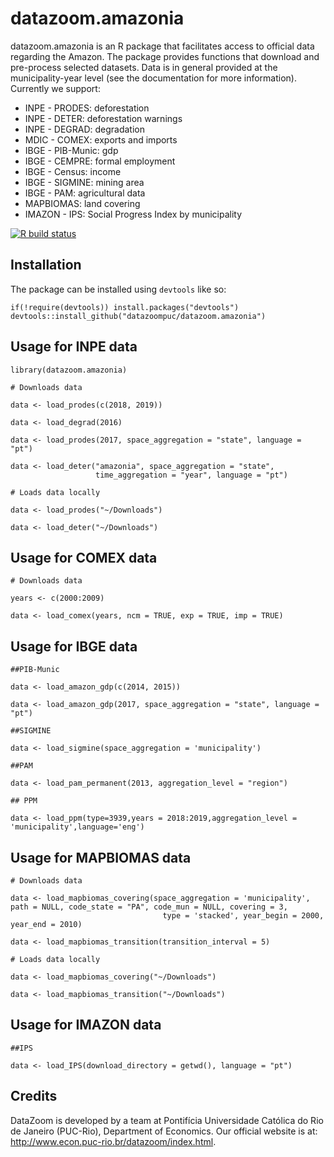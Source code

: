 # datazoom.amazonia

datazoom.amazonia is an R package that facilitates access to official data regarding the Amazon. The package provides functions that download and pre-process selected datasets. Data is in general provided at the municipality-year level (see the documentation for more information). Currently we support:
* INPE - PRODES: deforestation
* INPE - DETER: deforestation warnings
* INPE - DEGRAD: degradation
* MDIC - COMEX: exports and imports
* IBGE - PIB-Munic: gdp
* IBGE - CEMPRE: formal employment
* IBGE - Census: income
* IBGE - SIGMINE: mining area
* IBGE - PAM: agricultural data
* MAPBIOMAS: land covering
* IMAZON - IPS: Social Progress Index by municipality

<!-- badges: start -->
[![R build status](https://github.com/datazoompuc/datazoom.amazonia/workflows/R-CMD-check/badge.svg)](https://github.com/datazoompuc/datazoom.amazonia/actions)
<!-- badges: end -->

## Installation
The package can be installed using `devtools` like so:

```
if(!require(devtools)) install.packages("devtools")
devtools::install_github("datazoompuc/datazoom.amazonia")
```

## Usage for INPE data

```
library(datazoom.amazonia)

# Downloads data

data <- load_prodes(c(2018, 2019))

data <- load_degrad(2016)

data <- load_prodes(2017, space_aggregation = "state", language = "pt")

data <- load_deter("amazonia", space_aggregation = "state",
                   time_aggregation = "year", language = "pt")

# Loads data locally

data <- load_prodes("~/Downloads")

data <- load_deter("~/Downloads")

```

## Usage for COMEX data

```
# Downloads data

years <- c(2000:2009)

data <- load_comex(years, ncm = TRUE, exp = TRUE, imp = TRUE)

```

## Usage for IBGE data

```
##PIB-Munic

data <- load_amazon_gdp(c(2014, 2015))

data <- load_amazon_gdp(2017, space_aggregation = "state", language = "pt")

##SIGMINE

data <- load_sigmine(space_aggregation = 'municipality')

##PAM

data <- load_pam_permanent(2013, aggregation_level = "region")

## PPM

data <- load_ppm(type=3939,years = 2018:2019,aggregation_level = 'municipality',language='eng')

```

## Usage for MAPBIOMAS data

```
# Downloads data

data <- load_mapbiomas_covering(space_aggregation = 'municipality', path = NULL, code_state = "PA", code_mun = NULL, covering = 3,
                                  type = 'stacked', year_begin = 2000, year_end = 2010)

data <- load_mapbiomas_transition(transition_interval = 5)

# Loads data locally

data <- load_mapbiomas_covering("~/Downloads")

data <- load_mapbiomas_transition("~/Downloads")

```

## Usage for IMAZON data

```
##IPS

data <- load_IPS(download_directory = getwd(), language = "pt")

```

## Credits
DataZoom is developed by a team at Pontifícia Universidade Católica do Rio de Janeiro (PUC-Rio), Department of Economics. Our official website is at: http://www.econ.puc-rio.br/datazoom/index.html.
